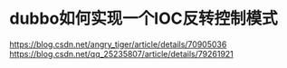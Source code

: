# dubbo如何实现一个IOC反转控制模式

https://blog.csdn.net/angry_tiger/article/details/70905036
https://blog.csdn.net/qq_25235807/article/details/79261921

